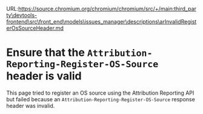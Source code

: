 URL:https://source.chromium.org/chromium/chromium/src/+/main:third_party\devtools-frontend\src\front_end\models\issues_manager\descriptions\arInvalidRegisterOsSourceHeader.md
# Ensure that the `Attribution-Reporting-Register-OS-Source` header is valid

This page tried to register an OS source using the Attribution Reporting API
but failed because an `Attribution-Reporting-Register-OS-Source` response
header was invalid.
